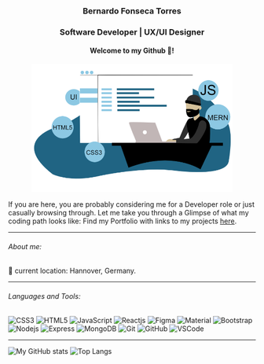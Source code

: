 <link href="https://fonts.googleapis.com/icon?family=Material+Icons" rel="stylesheet">
<!--
<p align="center">
  <a href="https://myportfolio-bft.netlify.app/">
    <img src="https://github.com/BFTorres/BFTorres/blob/main/big-BFTLogo-crimson.png" alt="BFT-Logo" margin="auto 0px" width="50"/>
  </a>
</p>
-->
<h3 align="center"> 
  Bernardo Fonseca Torres 
</h3>
<h3 align="center"> 
  Software Developer | UX/UI Designer
</h3> 
<h4 align="center"> 
  Welcome to my Github 🥷!
</h4>
<p align="center"> 
  <a href="https://bernardotorres.space/">
    <img src="https://github.com/BFTorres/BFTorres/blob/main/IamBernardo.png" alt="stack-bft" margin="auto 0px" width="410" height="260"/>
  </a>
</p>
<p>
  If you are here, you are probably considering me for a Developer role or just casually browsing through. 
  Let me take you through a Glimpse of what my coding path looks like: Find my Portfolio with links to my projects <a href="https://bybernardo.com/" target="_blank" rel="noreferrer noopener">here</a>.
</p>
<hr>

 ###### About me: 

📍 current location: Hannover, Germany. 

 <hr> 

###### Languages and Tools:

![CSS3](https://img.shields.io/badge/-CSS3-1572B6?style=flat-square&logo=css3)
![HTML5](https://img.shields.io/badge/-HTML5-E34F26?style=flat-square&logo=html5&logoColor=white)
![JavaScript](https://img.shields.io/badge/javascript-%23323330.svg?style=flat-square&logo=javascript&logoColor=%23F7DF1E)
![Reactjs](https://img.shields.io/badge/-React-black?style=flat-square&logo=react)
![Figma](https://img.shields.io/badge/figma-%23F24E1E.svg?style=flat-square&logo=figma&logoColor=white)
![Material](https://img.shields.io/badge/-MaterialUI-black?style=flat-square&logo=material)
![Bootstrap](https://img.shields.io/badge/-Bootstrap-pink?style=flat-square&logo=bootstrap)
![Nodejs](https://img.shields.io/badge/-Nodejs-green?style=flat-square&logo=Node.js)
![Express](https://img.shields.io/badge/-Express-purple?style=flat-square&logo=express)
![MongoDB](https://img.shields.io/badge/MongoDB-%234ea94b.svg?style=flat-square&logo=mongodb&logoColor=white)
![Git](https://img.shields.io/badge/-Git-black?style=flat-square&logo=git)
![GitHub](https://img.shields.io/badge/-GitHub-181717?style=flat-square&logo=github)
![VSCode](https://img.shields.io/badge/-VS_Code-007ACC?style=flat-square&logo=visual-studio-code)

<hr>

<!-- ###### For more Enquiries: 

📩Send me an Email <a href="mailto: bftorres@protonmail.com">here</a>.

###### 🤝Also find and connect with me here:

<a href="https://www.linkedin.com/in/bernardo-fonseca-torres/">
  <img width="22" src="https://github.com/BFTorres/BFTorres/blob/main/linkedin.svg"> 
  LinkedIn 
</a> -->
              
![My GitHub stats](https://github-readme-stats.vercel.app/api?username=BFTorres&hide=prs&show_icons=true&theme=dracula)
![Top Langs](https://github-readme-stats.vercel.app/api/top-langs/?username=BFTorres&layout=compact&theme=dracula)


